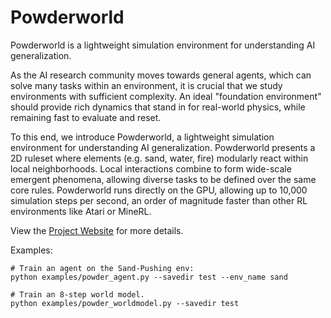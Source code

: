 # Powderworld

Powderworld is a lightweight simulation environment for understanding AI generalization.

As the AI research community moves towards general agents, which can solve many tasks within an environment, it is crucial that we study environments with sufficient complexity. An ideal "foundation environment" should provide rich dynamics that stand in for real-world physics, while remaining fast to evaluate and reset.

To this end, we introduce Powderworld, a lightweight simulation environment for understanding AI generalization. Powderworld presents a 2D ruleset where elements (e.g. sand, water, fire) modularly react within local neighborhoods. Local interactions combine to form wide-scale emergent phenomena, allowing diverse tasks to be defined over the same core rules. Powderworld runs directly on the GPU, allowing up to 10,000 simulation steps per second, an order of magnitude faster than other RL environments like Atari or MineRL.

View the [Project Website](https://kvfrans.com/static/powder/) for more details.

Examples:
```
# Train an agent on the Sand-Pushing env:
python examples/powder_agent.py --savedir test --env_name sand

# Train an 8-step world model.
python examples/powder_worldmodel.py --savedir test
```
